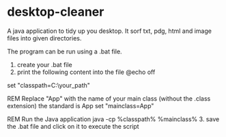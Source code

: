 <h1>desktop-cleaner</h1> 
 A java application to tidy up you desktop. It sorf txt, pdg, html and image files into given directories.

 The program can be run using a .bat file.

 1. create your .bat file
 2. print the following content into the file
    @echo off

   set "classpath=C:\your_path"
   
   REM Replace "App" with the name of your main class (without the .class extension) the standard is App
   set "mainclass=App"
   
   REM Run the Java application
   java -cp %classpath% %mainclass%
 3. save the .bat file and click on it to execute the script

